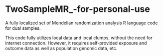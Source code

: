 # TwoSampleMR_-for-personal-use
A fully localized set of Mendelian randomization analysis R language code for dual samples.

This code fully utilizes local data and local clumps, without the need for internet connection. However, it requires self-provided exposure and outcome data as well as population genomic data, etc.
